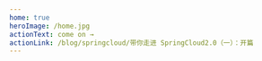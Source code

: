 ```yaml
---
home: true
heroImage: /home.jpg
actionText: come on →
actionLink: /blog/springcloud/带你走进 SpringCloud2.0（一）：开篇
---
```

